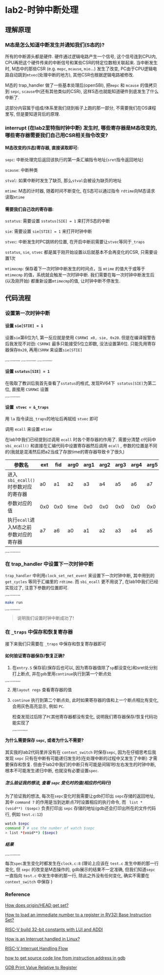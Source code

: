 # lab2-时钟中断处理

## 理解原理

### M态是怎么知道中断发生并通知我们(S态的)?

所有的中断源头都是硬件. 硬件通过逻辑电路产生一个信号, 这个信号连到CPU内, CPU再把这个硬件传来的中断信号和某些CSR的特定位数相关联起来. 当中断发生时, M态中的那些CSR (e.g. `mepc`, `mcause`, `mie`...) 发生了改变, PC由于CPU逻辑电路自动跳到`mtvec`(处理中断的地方), 其他CSR也根据逻辑电路被修改.

M态的 trap_handler 做了一些基本处理后(openSBI), 把`mepc` 和 `mcause` 的值拷贝到 `sepc`, `scause`中(还有其他类似的CSR), 这样S态也就能知道硬件到底发生了什么中断了.

这部分内容属于组成/体系里我们烧到板子上跑的那一部分, 不需要我们在OS课程里写, 但是要知道背后的原理.

### interrupt (在lab2里特指时钟中断) 发生时, 哪些寄存器是M态改变的, 哪些寄存器需要我们自己用CSR相关指令改变?

#### M态改变的(S态)寄存器, 直接读取即可: 

`sepc`: 中断处理完后返回该执行的第一条汇编指令地址(`sret`指令返回地址)

 `scause`: 中断种类

 `stval`: 如果中断时发生了缺页, 那么`stval`会被设为缺页的地址

`mtime`: M态的计时器, 随着时间不断变化, 在S态可以通过指令 `rdtime`向M态请求读取`mtime`

#### 需要我们自己改的寄存器:

`sstatus`: 需要设置 `sstatus[SIE] = 1` 来打开S态的中断

 `sie`: 需要设置 `sie[STIE] = 1` 来打开时钟中断

`stvec`: 中断发生时PC跳转的位置, 在开启中断前需要让`stvec`等同于`_traps`

`sstatus`, `sie`, `stvec` 都是属于刚开始设置以后就基本不会再变化的CSR, 只需要设置1次

`mtimecmp`: 保存着下一次时钟中断发生的时间点，当 `mtime` 的值大于或等于 `mtimecmp` 的值，系统就会触发一次时钟中断. 我们需要在每一次时钟中断发生后(以及刚开始) 都重新设置`mtimecmp`的值, 让时钟中断不停发生.



## 代码流程

### 设置第一次时钟中断

#### 设置 `sie[STIE] = 1`

设置`sie`第6位为1, 第一反应就是使用 `CSRRWI x0, sie, 0x20`. 但是在编译报警告后我发现不对劲: `CSRRWI` 最多只能接受5位立即数, 没法设置第6位. 只能先用寄存器保存`0x20`, 再用`CSRRW` 来设置`sie[STIE]`

<img src="./.assets/lab2/image-20221209111003596.png" alt="image-20221209111003596" style="zoom: 25%;" /> 



<img src="./.assets/lab2/image-20221209111028672.png" alt="image-20221209111028672" style="zoom: 25%;" /> 

<img src="./.assets/lab2/image-20221209111318027.png" alt="image-20221209111318027" style="zoom: 25%;" /> 

#### 设置 `sstatus[SIE] = 1`

在吸取了教训后我首先查看了`sstatus`的格式, 发现RV64下` sstatus[SIE]`为第二位, 直接用 `CSRRWI` 设置

<img src="./.assets/lab2/image-20221209111426319.png" alt="image-20221209111426319" style="zoom: 25%;" />

#### 设置` stvec = &_traps`

用 `la` 指令读出`_traps`的地址后再赋给 `stvec` 即可



调用 `ecall` 来设置 `mtime`

在lab1中我们已经提到过调用 `ecall` 时各个寄存器的作用了. 需要分清楚 c代码中 `sbi_ecall()` 和直接在汇编代码中设置寄存器然后调用 `ecall` , 参数的位置是不同的(我就是混淆然后把a2当成了存放time的寄存器导致卡了很久)

| 参数名                                 | ext  | fid  | arg0 | arg1 | arg2 | arg3 | arg4 | arg5 |
| -------------------------------------- | ---- | ---- | ---- | ---- | ---- | ---- | ---- | ---- |
| 进入`sbi_ecall()`时参数对应的寄存器    | a0   | a1   | a2   | a3   | a4   | a5   | a6   | a7   |
| 参数对应的值                           | 0x0  | 0x0  | time | 0x0  | 0x0  | 0x0  | 0x0  | 0x0  |
| 执行`ecall`进入M态之前参数对应的寄存器 | a7   | a6   | a0   | a1   | a2   | a3   | a4   | a5   |

<img src="./.assets/lab2/image-20221209112229223.png" alt="image-20221209112229223" style="zoom: 25%;" /> 



### 在 trap_handler 中设置下一次时钟中断

`trap_handler` 中利用`clock_set_net_event` 来设置下一次时钟中断, 其中用到的 `get_cycles` 等同于汇编里的 `rdtime`. 而 `sbi_ecall` 更不用说了, 在lab1中我们已经实现过了, 注意下参数的位置即可.

<img src="./.assets/lab2/image-20221209112710985.png" alt="image-20221209112710985" style="zoom: 25%;" /> 

```sh
make run
```

<img src="./.assets/lab2/image-20221209113236731.png" alt="image-20221209113236731" style="zoom: 25%;" /> 

> 说明我们设置时钟中断成功了!

### 在 `_traps` 中保存和恢复寄存器

接下来我们只需要在 `_traps` 中保存和恢复寄存器即可



#### 如何验证寄存器保存/恢复正确?

1. 在`entry.S` 保存前(保存后也可以, 因为寄存器值除了`sp`都没变化)和sret处分别打上断点, 并在`gdb`里用`continue`执行到第一个断点处

<img src="./.assets/lab2/image-20221209113638958.png" alt="image-20221209113638958" style="zoom: 25%;" /> 

2.  用`layout regs` 查看寄存器的值

3. `continue` 执行到第二个断点处, 此时如果寄存器的值和上一个断点相比有变化, 会用灰色高亮显示, 例如 `PC`.

   检查发现过后除了`PC`其他寄存器都没有变化, 说明我们寄存器保存/恢复代码功能实现了

   <img src="./.assets/lab2/image-20221209113852628.png" alt="image-20221209113852628" style="zoom: 25%;" /> 

#### 为什么需要保存 `sepc`, 或者为什么不需要?

其实我的lab2代码里并没有在 `context_switch` 时保存`sepc`, 因为在仔细思考后我发现 `sepc` 只有在中断有可能递归发生时(在处理中断的过程中又发生了中断) 才需要保存和恢复. 但由于lab2中我们的中断只有可能是间隔1秒左右发生的时钟中断, 根本不可能发生递归中断, 也就没有必要设置`spec`.

##### 怎么验证我的想法, 查看 `sepc` 变化时的值(相应的代码行)

为了验证我的想法, 每次在`sepc`变化时我需要让gdb打印出 `sepc`存储的返回地址, 其中 `command 7` 的作用是当到达断点7时设置相应的执行命令, 而 ` list *(void**) ($sepc)` 负责打印出 `sepc` 存储的地址(gdb还会打印出所在的文件代码行, 例如 `test.c:12`)

```sh
watch $sepc
command 7 # use the number of watch $sepc
> list *(void**) ($sepc)
```

##### 结果

<img src="./.assets/lab2/image-20221209115123929.png" alt="image-20221209115123929" style="zoom: 25%;" /> 

每次`spec`发生变化时都发生在`clock.c:8` (理论上应该在 `test.c` 发生中断的那一行变化, 但 `sepc` 的改变是M态操作的, gdb展示的结果不一定准确, 但我们知道`sepc`一直指向 `test.c` 中发生中断的那一行, 除此之外没有任何变化, 确实不需要在 `context_switch` 中保存 )





### Reference

[How does origin/HEAD get set?](https://stackoverflow.com/questions/8839958/how-does-origin-head-get-set)

[How to load an immediate number to a register in RV32I Base Instruction Set?](https://stackoverflow.com/questions/56781564/how-to-load-an-immediate-number-to-a-register-in-rv32i-base-instruction-set)

[RISC-V build 32-bit constants with LUI and ADDI](https://stackoverflow.com/questions/50742420/risc-v-build-32-bit-constants-with-lui-and-addi)

[How is an Interrupt handled in Linux?](https://unix.stackexchange.com/questions/5788/how-is-an-interrupt-handled-in-linux)

[RISC-V Interrupt Handling Flow](https://stackoverflow.com/questions/61913210/risc-v-interrupt-handling-flow)

[how to get source code line from instruction address in gdb](https://stackoverflow.com/questions/50162112/how-to-get-source-code-line-from-instruction-address-in-gdb)

[GDB Print Value Relative to Register](https://stackoverflow.com/questions/19555256/gdb-print-value-relative-to-register)

